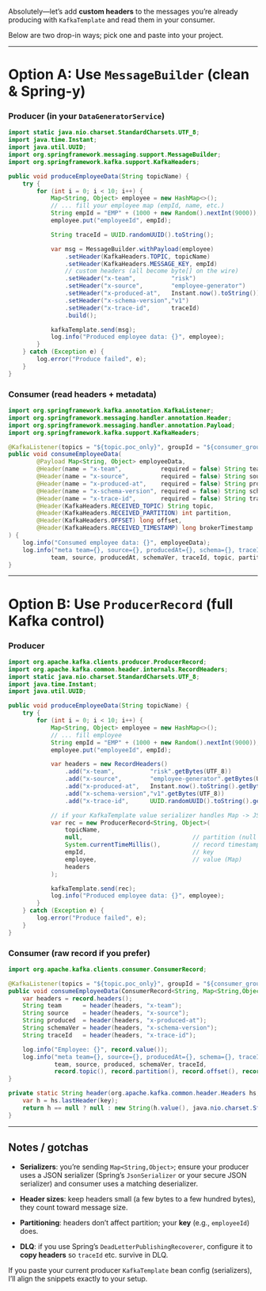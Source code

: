 Absolutely—let’s add **custom headers** to the messages you’re already producing with `KafkaTemplate` and read them in your consumer.

Below are two drop-in ways; pick one and paste into your project.

---

# Option A: Use `MessageBuilder` (clean & Spring-y)

### Producer (in your `DataGeneratorService`)

```java
import static java.nio.charset.StandardCharsets.UTF_8;
import java.time.Instant;
import java.util.UUID;
import org.springframework.messaging.support.MessageBuilder;
import org.springframework.kafka.support.KafkaHeaders;

public void produceEmployeeData(String topicName) {
    try {
        for (int i = 0; i < 10; i++) {
            Map<String, Object> employee = new HashMap<>();
            // ... fill your employee map (empId, name, etc.)
            String empId = "EMP" + (1000 + new Random().nextInt(9000));
            employee.put("employeeId", empId);

            String traceId = UUID.randomUUID().toString();

            var msg = MessageBuilder.withPayload(employee)
                .setHeader(KafkaHeaders.TOPIC, topicName)
                .setHeader(KafkaHeaders.MESSAGE_KEY, empId)              // partitioning key
                // custom headers (all become byte[] on the wire)
                .setHeader("x-team",          "risk")
                .setHeader("x-source",        "employee-generator")
                .setHeader("x-produced-at",   Instant.now().toString())
                .setHeader("x-schema-version","v1")
                .setHeader("x-trace-id",      traceId)
                .build();

            kafkaTemplate.send(msg);
            log.info("Produced employee data: {}", employee);
        }
    } catch (Exception e) {
        log.error("Produce failed", e);
    }
}
```

### Consumer (read headers + metadata)

```java
import org.springframework.kafka.annotation.KafkaListener;
import org.springframework.messaging.handler.annotation.Header;
import org.springframework.messaging.handler.annotation.Payload;
import org.springframework.kafka.support.KafkaHeaders;

@KafkaListener(topics = "${topic.poc_only}", groupId = "${consumer_group}")
public void consumeEmployeeData(
        @Payload Map<String, Object> employeeData,
        @Header(name = "x-team",           required = false) String team,
        @Header(name = "x-source",         required = false) String source,
        @Header(name = "x-produced-at",    required = false) String producedAt,
        @Header(name = "x-schema-version", required = false) String schemaVer,
        @Header(name = "x-trace-id",       required = false) String traceId,
        @Header(KafkaHeaders.RECEIVED_TOPIC) String topic,
        @Header(KafkaHeaders.RECEIVED_PARTITION) int partition,
        @Header(KafkaHeaders.OFFSET) long offset,
        @Header(KafkaHeaders.RECEIVED_TIMESTAMP) long brokerTimestamp
) {
    log.info("Consumed employee data: {}", employeeData);
    log.info("meta team={}, source={}, producedAt={}, schema={}, traceId={}, topic={}, partition={}, offset={}, brokerTs={}",
            team, source, producedAt, schemaVer, traceId, topic, partition, offset, brokerTimestamp);
}
```

---

# Option B: Use `ProducerRecord` (full Kafka control)

### Producer

```java
import org.apache.kafka.clients.producer.ProducerRecord;
import org.apache.kafka.common.header.internals.RecordHeaders;
import static java.nio.charset.StandardCharsets.UTF_8;
import java.time.Instant;
import java.util.UUID;

public void produceEmployeeData(String topicName) {
    try {
        for (int i = 0; i < 10; i++) {
            Map<String, Object> employee = new HashMap<>();
            // ... fill employee
            String empId = "EMP" + (1000 + new Random().nextInt(9000));
            employee.put("employeeId", empId);

            var headers = new RecordHeaders()
                .add("x-team",          "risk".getBytes(UTF_8))
                .add("x-source",        "employee-generator".getBytes(UTF_8))
                .add("x-produced-at",   Instant.now().toString().getBytes(UTF_8))
                .add("x-schema-version","v1".getBytes(UTF_8))
                .add("x-trace-id",      UUID.randomUUID().toString().getBytes(UTF_8));

            // if your KafkaTemplate value serializer handles Map -> JSON, this is fine
            var rec = new ProducerRecord<String, Object>(
                topicName,
                null,                               // partition (null = default)
                System.currentTimeMillis(),         // record timestamp
                empId,                              // key
                employee,                           // value (Map)
                headers
            );

            kafkaTemplate.send(rec);
            log.info("Produced employee data: {}", employee);
        }
    } catch (Exception e) {
        log.error("Produce failed", e);
    }
}
```

### Consumer (raw record if you prefer)

```java
import org.apache.kafka.clients.consumer.ConsumerRecord;

@KafkaListener(topics = "${topic.poc_only}", groupId = "${consumer_group}")
public void consumeEmployeeData(ConsumerRecord<String, Map<String,Object>> record) {
    var headers = record.headers();
    String team      = header(headers, "x-team");
    String source    = header(headers, "x-source");
    String produced  = header(headers, "x-produced-at");
    String schemaVer = header(headers, "x-schema-version");
    String traceId   = header(headers, "x-trace-id");

    log.info("Employee: {}", record.value());
    log.info("meta team={}, source={}, producedAt={}, schema={}, traceId={}, topic={}, partition={}, offset={}, ts={}",
             team, source, produced, schemaVer, traceId,
             record.topic(), record.partition(), record.offset(), record.timestamp());
}

private static String header(org.apache.kafka.common.header.Headers hs, String key) {
    var h = hs.lastHeader(key);
    return h == null ? null : new String(h.value(), java.nio.charset.StandardCharsets.UTF_8);
}
```

---

## Notes / gotchas

- **Serializers**: you’re sending `Map<String,Object>`; ensure your producer uses a JSON serializer (Spring’s `JsonSerializer` or your secure JSON serializer) and consumer uses a matching deserializer.
    
- **Header sizes**: keep headers small (a few bytes to a few hundred bytes), they count toward message size.
    
- **Partitioning**: headers don’t affect partition; your **key** (e.g., `employeeId`) does.
    
- **DLQ**: if you use Spring’s `DeadLetterPublishingRecoverer`, configure it to **copy headers** so `traceId` etc. survive in DLQ.
    

If you paste your current producer `KafkaTemplate` bean config (serializers), I’ll align the snippets exactly to your setup.